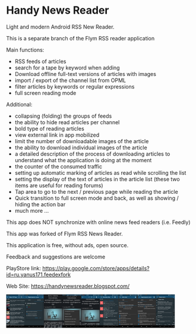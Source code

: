 Handy News Reader
==================

Light and modern Android RSS New Reader.

This is a separate branch of the Flym RSS reader application

Main functions:
- RSS feeds of articles
- search for a tape by keyword when adding
- Download offline full-text versions of articles with images
- import / export of the channel list from OPML
- filter articles by keywords or regular expressions
- full screen reading mode

Additional:
- collapsing (folding) the groups of feeds
- the ability to hide read articles per channel
- bold type of reading articles
- view external link in app mobilized
- limit the number of downloadable images of the article
- the ability to download individual images of the article
- a detailed description of the process of downloading articles to understand what the application is doing at the moment
- the counter of the consumed traffic
- setting up automatic marking of articles as read while scrolling the list
- setting the display of the text of articles in the article list (these two items are useful for reading forums)
- Tap area to go to the next / previous page while reading the article
- Quick transition to full screen mode and back, as well as showing / hiding the action bar
- much more ...

This app does NOT synchronize with online news feed readers (i.e. Feedly)

This app was forked of Flym RSS News Reader.

This application is free, without ads, open source.

Feedback and suggestions are welcome

PlayStore link:
https://play.google.com/store/apps/details?id=ru.yanus171.feedexfork

Web Site: 
https://handynewsreader.blogspot.com/

<img src="/data/FFEntryListEn.png" width="10%"><img src="/data/FFEditFeedFilter.png" width="10%"><img src="/data/FFEntryFullScreen.png" width="10%"><img src="/data/FFEntryContextMenu.png" width="10%"><img src="/data/FFEntryWithActionBar.png" width="10%"><img src="/data/FFShowEntryText.png" width="10%"><img src="/data/FFAddFeedDialog.png" width="10%"><img src="/data/FFAddFeedDialog_Ru.png" width="10%"><img src="/data/FFAddFeedSearchResuls.png" width="10%">
